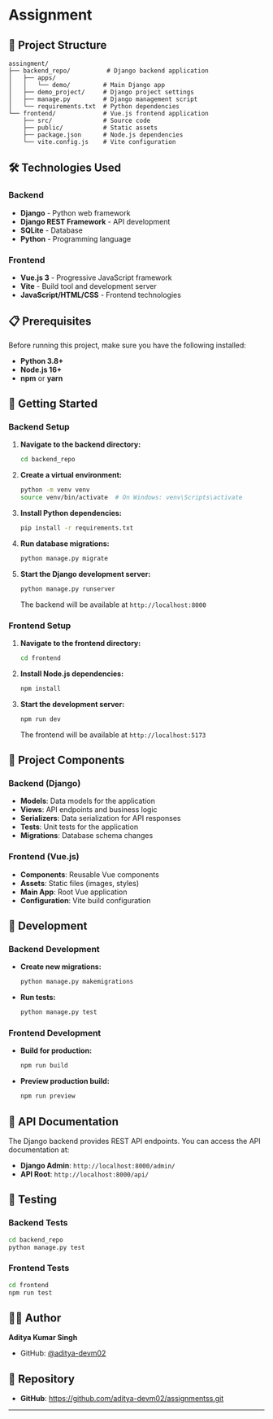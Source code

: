 #  Assignment



## 🚀 Project Structure

```
assingment/
├── backend_repo/          # Django backend application
│   ├── apps/
│   │   └── demo/         # Main Django app
│   ├── demo_project/     # Django project settings
│   ├── manage.py         # Django management script
│   └── requirements.txt  # Python dependencies
└── frontend/             # Vue.js frontend application
    ├── src/              # Source code
    ├── public/           # Static assets
    ├── package.json      # Node.js dependencies
    └── vite.config.js    # Vite configuration
```

## 🛠️ Technologies Used

### Backend
- **Django** - Python web framework
- **Django REST Framework** - API development
- **SQLite** - Database
- **Python** - Programming language

### Frontend
- **Vue.js 3** - Progressive JavaScript framework
- **Vite** - Build tool and development server
- **JavaScript/HTML/CSS** - Frontend technologies

## 📋 Prerequisites

Before running this project, make sure you have the following installed:

- **Python 3.8+**
- **Node.js 16+**
- **npm** or **yarn**

## 🚀 Getting Started

### Backend Setup

1. **Navigate to the backend directory:**
   ```bash
   cd backend_repo
   ```

2. **Create a virtual environment:**
   ```bash
   python -m venv venv
   source venv/bin/activate  # On Windows: venv\Scripts\activate
   ```

3. **Install Python dependencies:**
   ```bash
   pip install -r requirements.txt
   ```

4. **Run database migrations:**
   ```bash
   python manage.py migrate
   ```

5. **Start the Django development server:**
   ```bash
   python manage.py runserver
   ```

   The backend will be available at `http://localhost:8000`

### Frontend Setup

1. **Navigate to the frontend directory:**
   ```bash
   cd frontend
   ```

2. **Install Node.js dependencies:**
   ```bash
   npm install
   ```

3. **Start the development server:**
   ```bash
   npm run dev
   ```

   The frontend will be available at `http://localhost:5173`

## 📁 Project Components

### Backend (Django)

- **Models**: Data models for the application
- **Views**: API endpoints and business logic
- **Serializers**: Data serialization for API responses
- **Tests**: Unit tests for the application
- **Migrations**: Database schema changes

### Frontend (Vue.js)

- **Components**: Reusable Vue components
- **Assets**: Static files (images, styles)
- **Main App**: Root Vue application
- **Configuration**: Vite build configuration

## 🔧 Development

### Backend Development

- **Create new migrations:**
  ```bash
  python manage.py makemigrations
  ```

- **Run tests:**
  ```bash
  python manage.py test
  ```


### Frontend Development

- **Build for production:**
  ```bash
  npm run build
  ```

- **Preview production build:**
  ```bash
  npm run preview
  ```

## 📝 API Documentation

The Django backend provides REST API endpoints. You can access the API documentation at:
- **Django Admin**: `http://localhost:8000/admin/`
- **API Root**: `http://localhost:8000/api/`

## 🧪 Testing

### Backend Tests
```bash
cd backend_repo
python manage.py test
```

### Frontend Tests
```bash
cd frontend
npm run test
```





## 👨‍💻 Author

**Aditya Kumar Singh**
- GitHub: [@aditya-devm02](https://github.com/aditya-devm02)

## 🔗 Repository

- **GitHub**: https://github.com/aditya-devm02/assignmentss.git

---

